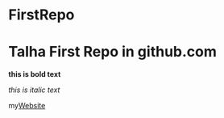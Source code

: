# FirstRepo
# Talha First Repo in github.com


**this is bold text**


*this is italic text*


my[Website](https://www.fb.com/talha)
